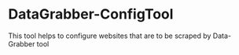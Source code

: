 # DataGrabber-ConfigTool
This tool helps to configure websites that are to be scraped by Data-Grabber tool
